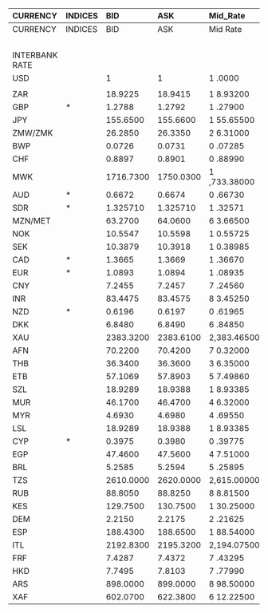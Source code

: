 | CURRENCY       | INDICES   | BID       | ASK       | Mid_Rate     | BID_1      | ASK_1      | Mid_Rate_1   |
|:---------------|:----------|:----------|:----------|:-------------|:-----------|:-----------|:-------------|
| CURRENCY       | INDICES   | BID       | ASK       | Mid Rate     | BID        | ASK        | Mid Rate     |
|                |           |           |           |              | ZiG        | ZiG        | ZiG          |
| INTERBANK RATE |           |           |           |              |            |            |              |
| USD            |           | 1         | 1         | 1 .0000      | 13.0951    | 13.7667    | 13.4309      |
|                |           |           |           |              |            |            |              |
| ZAR            |           | 18.9225   | 18.9415   | 1 8.93200    | 1.3745     | 1.4464     | 1.4105       |
| GBP            | *         | 1.2788    | 1.2792    | 1 .27900     | 16.7460    | 17.6103    | 17.1782      |
| JPY            |           | 155.6500  | 155.6600  | 1 55.65500   | 11.3062    | 11.8868    | 11.5965      |
| ZMW/ZMK        |           | 26.2850   | 26.3350   | 2 6.31000    | 1.9093     | 2.0110     | 1.9602       |
| BWP            |           | 0.0726    | 0.0731    | 0 .07285     | 0.9507     | 1.0063     | 0.9785       |
| CHF            |           | 0.8897    | 0.8901    | 0 .88990     | 11.6507    | 12.2537    | 11.9522      |
| MWK            |           | 1716.7300 | 1750.0300 | 1 ,733.38000 | 124.7016   | 133.6400   | 129.1708     |
| AUD            | *         | 0.6672    | 0.6674    | 0 .66730     | 8.7370     | 9.1878     | 8.9624       |
| SDR            | *         | 1.325710  | 1.325710  | 1 .32571     | 17.8054    | 17.8054    | 17.8054      |
| MZN/MET        |           | 63.2700   | 64.0600   | 6 3.66500    | 4.5958     | 4.8919     | 4.7439       |
| NOK            |           | 10.5547   | 10.5598   | 1 0.55725    | 0.7666     | 0.8063     | 0.7865       |
| SEK            |           | 10.3879   | 10.3918   | 1 0.38985    | 0.7545     | 0.7935     | 0.7740       |
| CAD            | *         | 1.3665    | 1.3669    | 1 .36670     | 0.0992     | 0.1043     | 0.1018       |
| EUR            | *         | 1.0893    | 1.0894    | 1 .08935     | 14.2644    | 14.9974    | 14.6309      |
| CNY            |           | 7.2455    | 7.2457    | 7 .24560     | 0.5263     | 0.5533     | 0.5398       |
| INR            |           | 83.4475   | 83.4575   | 8 3.45250    | 6.0615     | 6.3731     | 6.2173       |
| NZD            | *         | 0.6196    | 0.6197    | 0 .61965     | 8.1137     | 8.5312     | 8.3225       |
| DKK            |           | 6.8480    | 6.8490    | 6 .84850     | 0.4974     | 0.5230     | 0.5102       |
| XAU            |           | 2383.3200 | 2383.6100 | 2,383.46500  | 31209.8137 | 32814.4437 | 32012.1287   |
| AFN            |           | 70.2200   | 70.4200   | 7 0.32000    | 5.1007     | 5.3775     | 5.2391       |
| THB            |           | 36.3400   | 36.3600   | 3 6.35000    | 2.6397     | 2.7766     | 2.7082       |
| ETB            |           | 57.1069   | 57.8903   | 5 7.49860    | 4.1481     | 4.4207     | 4.2844       |
| SZL            |           | 18.9289   | 18.9388   | 1 8.93385    | 1.3749     | 1.4462     | 1.4106       |
| MUR            |           | 46.1700   | 46.4700   | 4 6.32000    | 3.3537     | 3.5486     | 3.4512       |
| MYR            |           | 4.6930    | 4.6980    | 4 .69550     | 0.3408     | 0.3587     | 0.3498       |
| LSL            |           | 18.9289   | 18.9388   | 1 8.93385    | 1.3749     | 1.4462     | 1.4106       |
| CYP            | *         | 0.3975    | 0.3980    | 0 .39775     | 0.0288     | 0.0303     | 0.0296       |
| EGP            |           | 47.4600   | 47.5600   | 4 7.51000    | 3.4474     | 3.6318     | 3.5396       |
| BRL            |           | 5.2585    | 5.2594    | 5 .25895     | 0.3819     | 0.4016     | 0.3918       |
| TZS            |           | 2610.0000 | 2620.0000 | 2,615.00000  | 189.5879   | 200.0748   | 194.8314     |
| RUB            |           | 88.8050   | 88.8250   | 8 8.81500    | 6.4507     | 6.7830     | 6.6169       |
| KES            |           | 129.7500  | 130.7500  | 1 30.25000   | 9.4249     | 9.9846     | 9.7048       |
| DEM            |           | 2.2150    | 2.2175    | 2 .21625     | 0.1608     | 0.1693     | 0.1651       |
| ESP            |           | 188.4300  | 188.6500  | 1 88.54000   | 13.6873    | 14.4061    | 14.0467      |
| ITL            |           | 2192.8300 | 2195.3200 | 2,194.07500  | 159.2850   | 167.6443   | 163.4647     |
| FRF            |           | 7.4287    | 7.4372    | 7 .43295     | 0.5396     | 0.5679     | 0.5538       |
| HKD            |           | 7.7495    | 7.8103    | 7 .77990     | 0.5629     | 0.5964     | 0.5797       |
| ARS            |           | 898.0000  | 899.0000  | 8 98.50000   | 65.2298    | 68.6516    | 66.9407      |
| XAF            |           | 602.0700  | 622.3800  | 6 12.22500   | 43.7337    | 47.5277    | 45.6307      |